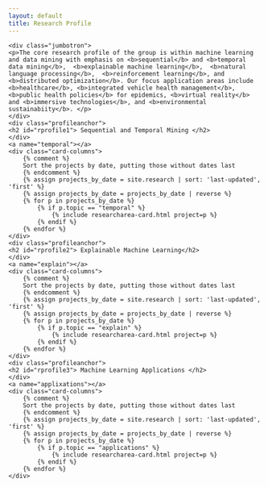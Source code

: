 ```yaml
---
layout: default
title: Research Profile
---
```


<div class="container mt-3">

    <div class="jumbotron">
    <p>The core research profile of the group is within machine learning and data mining with emphasis on <b>sequential</b> and <b>temporal data mining</b>,  <b>explainable machine learning</b>,  <b>natural language processing</b>,  <b>reinforcement learning</b>, and  <b>distributed optimization</b>. Our focus application areas include  <b>healthcare</b>, <b>integrated vehicle health management</b>, <b>public health policies</b> for epidemics, <b>virtual reality</b> and <b>immersive technologies</b>, and <b>environmental sustainabiity</b>. </p>
    </div>
    <div class="profileanchor">    
    <h2 id="rprofile1"> Sequential and Temporal Mining </h2>
    </div>
    <a name="temporal"></a> 
    <div class="card-columns">
        {% comment %}
        Sort the projects by date, putting those without dates last
        {% endcomment %}
        {% assign projects_by_date = site.research | sort: 'last-updated', 'first' %}
        {% assign projects_by_date = projects_by_date | reverse %}
        {% for p in projects_by_date %}
            {% if p.topic == "temporal" %}
                {% include researcharea-card.html project=p %}
            {% endif %}
        {% endfor %}
    </div>
    <div class="profileanchor">    
    <h2 id="rprofile2"> Explainable Machine Learning</h2>
    </div>
    <a name="explain"></a> 
    <div class="card-columns">
        {% comment %}
        Sort the projects by date, putting those without dates last
        {% endcomment %}
        {% assign projects_by_date = site.research | sort: 'last-updated', 'first' %}
        {% assign projects_by_date = projects_by_date | reverse %}
        {% for p in projects_by_date %}
            {% if p.topic == "explain" %}
                {% include researcharea-card.html project=p %}
            {% endif %}
        {% endfor %}
    </div>
    <div class="profileanchor">  
    <h2 id="rprofile3"> Machine Learning Applications </h2>
    </div>
    <a name="applixations"></a> 
    <div class="card-columns">
        {% comment %}
        Sort the projects by date, putting those without dates last
        {% endcomment %}
        {% assign projects_by_date = site.research | sort: 'last-updated', 'first' %}
        {% assign projects_by_date = projects_by_date | reverse %}
        {% for p in projects_by_date %}
            {% if p.topic == "applications" %}
                {% include researcharea-card.html project=p %}
            {% endif %}
        {% endfor %}
    </div>


</div>
